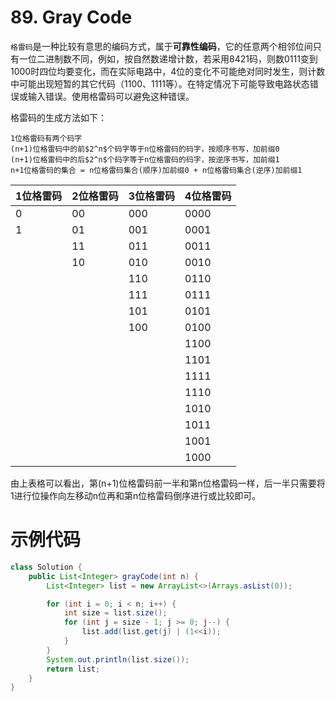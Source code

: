 # 89. Gray Code
`格雷码`是一种比较有意思的编码方式，属于**可靠性编码**，它的任意两个相邻位间只有一位二进制数不同，例如，按自然数递增计数，若采用8421码，则数0111变到1000时四位均要变化，而在实际电路中，4位的变化不可能绝对同时发生，则计数中可能出现短暂的其它代码（1100、1111等）。在特定情况下可能导致电路状态错误或输入错误。使用格雷码可以避免这种错误。

格雷码的生成方法如下：
```
1位格雷码有两个码字
(n+1)位格雷码中的前$2^n$个码字等于n位格雷码的码字，按顺序书写，加前缀0
(n+1)位格雷码中的后$2^n$个码字等于n位格雷码的码字，按逆序书写，加前缀1
n+1位格雷码的集合 = n位格雷码集合(顺序)加前缀0 + n位格雷码集合(逆序)加前缀1
```

| 1位格雷码 | 2位格雷码 | 3位格雷码 | 4位格雷码 |
|------| ------ | ------ | ------ |
| 0 | 00 | 000 | 0000 |
| 1 | 01 | 001 | 0001 |
|| 11 | 011 | 0011 |
|| 10 | 010 | 0010 |
||| 110 | 0110 |
||| 111 | 0111 |
||| 101 | 0101 |
||| 100 | 0100 |
|||| 1100 |
|||| 1101 |
|||| 1111 |
|||| 1110 |
|||| 1010 |
|||| 1011 |
|||| 1001 |
|||| 1000 |

由上表格可以看出，第(n+1)位格雷码前一半和第n位格雷码一样，后一半只需要将1进行位操作向左移动n位再和第n位格雷码倒序进行或比较即可。

# 示例代码
``` java
class Solution {
    public List<Integer> grayCode(int n) {
        List<Integer> list = new ArrayList<>(Arrays.asList(0));

        for (int i = 0; i < n; i++) {
            int size = list.size();
            for (int j = size - 1; j >= 0; j--) {
                list.add(list.get(j) | (1<<i));
            }
        }
        System.out.println(list.size());
        return list;
    }
}
```
